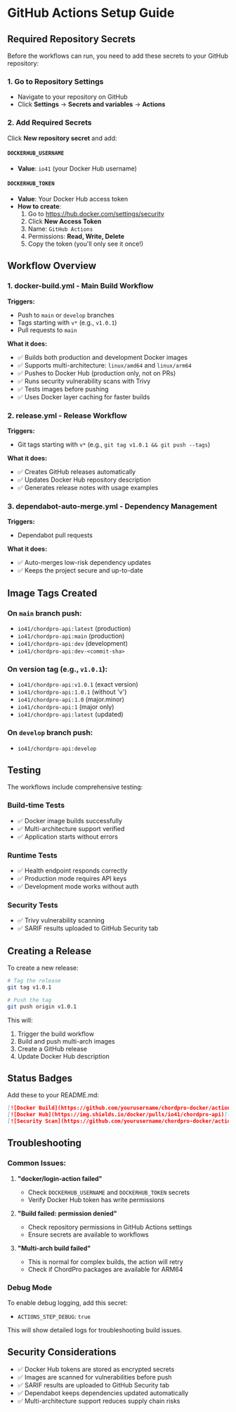 # GitHub Actions Setup Guide

## Required Repository Secrets

Before the workflows can run, you need to add these secrets to your GitHub repository:

### 1. Go to Repository Settings
- Navigate to your repository on GitHub
- Click **Settings** → **Secrets and variables** → **Actions**

### 2. Add Required Secrets

Click **New repository secret** and add:

#### `DOCKERHUB_USERNAME`
- **Value**: `io41` (your Docker Hub username)

#### `DOCKERHUB_TOKEN` 
- **Value**: Your Docker Hub access token
- **How to create**:
  1. Go to https://hub.docker.com/settings/security
  2. Click **New Access Token**
  3. Name: `GitHub Actions`
  4. Permissions: **Read, Write, Delete**
  5. Copy the token (you'll only see it once!)

## Workflow Overview

### 1. **docker-build.yml** - Main Build Workflow
**Triggers:**
- Push to `main` or `develop` branches
- Tags starting with `v*` (e.g., `v1.0.1`)
- Pull requests to `main`

**What it does:**
- ✅ Builds both production and development Docker images
- ✅ Supports multi-architecture: `linux/amd64` and `linux/arm64`
- ✅ Pushes to Docker Hub (production only, not on PRs)
- ✅ Runs security vulnerability scans with Trivy
- ✅ Tests images before pushing
- ✅ Uses Docker layer caching for faster builds

### 2. **release.yml** - Release Workflow  
**Triggers:**
- Git tags starting with `v*` (e.g., `git tag v1.0.1 && git push --tags`)

**What it does:**
- ✅ Creates GitHub releases automatically
- ✅ Updates Docker Hub repository description
- ✅ Generates release notes with usage examples

### 3. **dependabot-auto-merge.yml** - Dependency Management
**Triggers:**
- Dependabot pull requests

**What it does:**
- ✅ Auto-merges low-risk dependency updates
- ✅ Keeps the project secure and up-to-date

## Image Tags Created

### On `main` branch push:
- `io41/chordpro-api:latest` (production)
- `io41/chordpro-api:main` (production)
- `io41/chordpro-api:dev` (development)
- `io41/chordpro-api:dev-<commit-sha>`

### On version tag (e.g., `v1.0.1`):
- `io41/chordpro-api:v1.0.1` (exact version)
- `io41/chordpro-api:1.0.1` (without 'v')
- `io41/chordpro-api:1.0` (major.minor)
- `io41/chordpro-api:1` (major only)
- `io41/chordpro-api:latest` (updated)

### On `develop` branch push:
- `io41/chordpro-api:develop`

## Testing

The workflows include comprehensive testing:

### Build-time Tests
- ✅ Docker image builds successfully
- ✅ Multi-architecture support verified
- ✅ Application starts without errors

### Runtime Tests  
- ✅ Health endpoint responds correctly
- ✅ Production mode requires API keys
- ✅ Development mode works without auth

### Security Tests
- ✅ Trivy vulnerability scanning
- ✅ SARIF results uploaded to GitHub Security tab

## Creating a Release

To create a new release:

```bash
# Tag the release
git tag v1.0.1

# Push the tag
git push origin v1.0.1
```

This will:
1. Trigger the build workflow
2. Build and push multi-arch images  
3. Create a GitHub release
4. Update Docker Hub description

## Status Badges

Add these to your README.md:

```markdown
[![Docker Build](https://github.com/yourusername/chordpro-docker/actions/workflows/docker-build.yml/badge.svg)](https://github.com/yourusername/chordpro-docker/actions/workflows/docker-build.yml)
[![Docker Hub](https://img.shields.io/docker/pulls/io41/chordpro-api)](https://hub.docker.com/r/io41/chordpro-api)
[![Security Scan](https://github.com/yourusername/chordpro-docker/actions/workflows/docker-build.yml/badge.svg?event=schedule)](https://github.com/yourusername/chordpro-docker/actions/workflows/docker-build.yml)
```

## Troubleshooting

### Common Issues:

1. **"docker/login-action failed"**
   - Check `DOCKERHUB_USERNAME` and `DOCKERHUB_TOKEN` secrets
   - Verify Docker Hub token has write permissions

2. **"Build failed: permission denied"**  
   - Check repository permissions in GitHub Actions settings
   - Ensure secrets are available to workflows

3. **"Multi-arch build failed"**
   - This is normal for complex builds, the action will retry
   - Check if ChordPro packages are available for ARM64

### Debug Mode

To enable debug logging, add this secret:
- `ACTIONS_STEP_DEBUG`: `true`

This will show detailed logs for troubleshooting build issues.

## Security Considerations

- ✅ Docker Hub tokens are stored as encrypted secrets
- ✅ Images are scanned for vulnerabilities before push  
- ✅ SARIF results are uploaded to GitHub Security tab
- ✅ Dependabot keeps dependencies updated automatically
- ✅ Multi-architecture support reduces supply chain risks